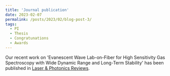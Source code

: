 ```yaml
---
title: 'Journal publication'
date: 2023-02-07
permalink: /posts/2023/02/blog-post-3/
tags:
  - PI
  - Thesis
  - Congratunations
  - Awards
---
```


Our recent work on 'Evanescent Wave Lab-on-Fiber for High Sensitivity Gas Spectroscopy with Wide Dynamic Range and Long-Term Stability' has been published in [Laser & Photonics Reviews](https://onlinelibrary.wiley.com/doi/10.1002/lpor.202200972).
